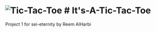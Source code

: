 # ![Tic-Tac-Toe](http://i63.tinypic.com/691ee0.png) # It's-A-Tic-Tac-Toe
Project 1 for sei-eternity by Reem AlHarbi
